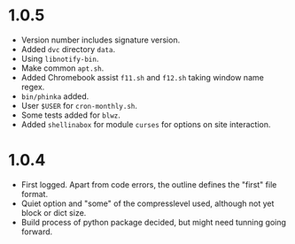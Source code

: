# 1.0.5

  * Version number includes signature version.
  * Added `dvc` directory `data`.
  * Using `libnotify-bin`.
  * Make common `apt.sh`.
  * Added Chromebook assist `f11.sh` and `f12.sh` taking window name regex.
  * `bin/phinka` added.
  * User `$USER` for `cron-monthly.sh`.
  * Some tests added for `blwz`.
  * Added `shellinabox` for module `curses` for options on site interaction.

# 1.0.4

  * First logged. Apart from code errors, the outline defines the "first" file format.
  * Quiet option and "some" of the compresslevel used, although not yet block or dict size.
  * Build process of python package decided, but might need tunning going forward.